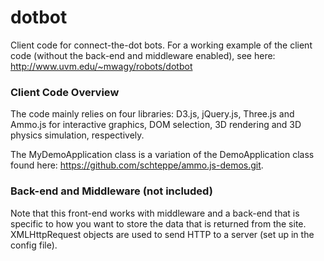 # dotbot

Client code for connect-the-dot bots. For a working example of the client code (without the back-end and middleware enabled), see here: http://www.uvm.edu/~mwagy/robots/dotbot

### Client Code Overview ##

The code mainly relies on four libraries: D3.js, jQuery.js, Three.js and Ammo.js for interactive graphics, DOM selection, 3D rendering and 3D physics simulation, respectively.

The MyDemoApplication class is a variation of the DemoApplication class found here: https://github.com/schteppe/ammo.js-demos.git.


### Back-end and Middleware (not included) ###

Note that this front-end works with middleware and a back-end that is specific to how you want to store the data that is returned from the site. XMLHttpRequest objects are used to send HTTP to a server (set up in the config file).


